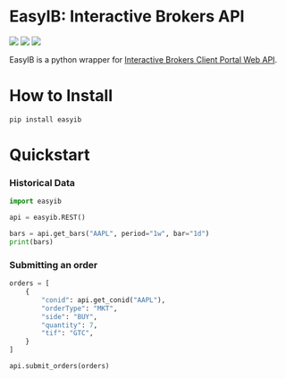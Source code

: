 # EasyIB: Interactive Brokers API
[![](https://img.shields.io/pypi/v/easyib.svg)](https://pypi.org/pypi/easyib/)
[![](https://img.shields.io/pypi/pyversions/easygib.svg)](https://pypi.org/pypi/easygib/)
[![](https://img.shields.io/pypi/l/easygib.svg)](https://pypi.org/pypi/easygib/)

EasyIB is a python wrapper for [Interactive Brokers Client Portal Web API](https://interactivebrokers.github.io/cpwebapi/).

# How to Install
```
pip install easyib
```

# Quickstart

### Historical Data
```python
import easyib

api = easyib.REST()

bars = api.get_bars("AAPL", period="1w", bar="1d")
print(bars)
```


### Submitting an order
```python
orders = [
    {
        "conid": api.get_conid("AAPL"),
        "orderType": "MKT",
        "side": "BUY",
        "quantity": 7,
        "tif": "GTC",
    }
]

api.submit_orders(orders)
```